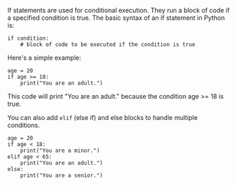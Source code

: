 If statements are used for conditional execution. They run a block of code if a specified condition is true. The basic syntax of an if statement in Python is:
```
if condition:
    # block of code to be executed if the condition is true
```
Here's a simple example:
```
age = 20
if age >= 18:
    print("You are an adult.")
```
This code will print "You are an adult." because the condition age >= 18 is true.

You can also add ```elif``` (else if) and else blocks to handle multiple conditions.
```
age = 20
if age < 18:
    print("You are a minor.")
elif age < 65:
    print("You are an adult.")
else:
    print("You are a senior.")
```
